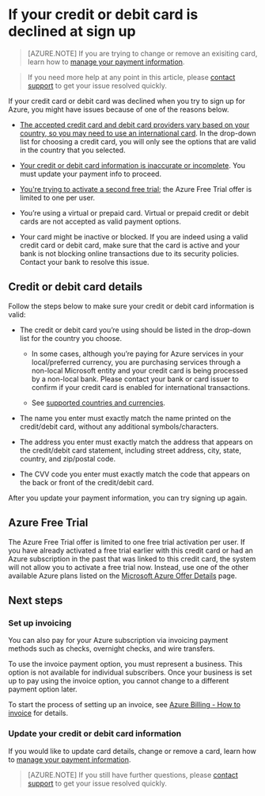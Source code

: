 <properties
	pageTitle="If your credit or debit card is declined at sign up | Microsoft Azure"
	description="Learn how to resolve issues when your credit or debit card is declined when you try to sign up for Azure."
	services=""
	documentationCenter=""
	authors="jiangchen79"
	manager="felixwu"
	editor=""
	tags="billing,top-support-issue"
	keywords="credit card declined, debit card declined, your credit card was declined, do not honor credit card"/>

<tags
	ms.service="billing"
	ms.workload="na"
	ms.tgt_pltfrm="ibiza"
	ms.devlang="na"
	ms.topic="article"
	ms.date="08/31/2016"
	ms.author="cjiang"/>

# If your credit or debit card is declined at sign up

> [AZURE.NOTE] If you are trying to change or remove an exisiting card, learn how to [manage your payment information](billing-how-to-change-credit-card.md).

> If you need more help at any point in this article, please [contact support](https://portal.azure.com/?#blade/Microsoft_Azure_Support/HelpAndSupportBlade) to get your issue resolved quickly.

If your credit card or debit card was declined when you try to sign up for Azure, you might have issues because of one of the reasons below.

- [The accepted credit card and debit card providers vary based on your country, so you may need to use an international card](#credit-or-debit-card-details). In the drop-down list for choosing a credit card, you will only see the options that are valid in the country that you selected. 

- [Your credit or debit card information is inaccurate or incomplete](#credit-or-debit-card-details). You must update your payment info to proceed.

- [You're trying to activate a second free trial](#azure-free-trial); the Azure Free Trial offer is limited to one per user.

- You’re using a virtual or prepaid card. Virtual or prepaid credit or debit cards are not accepted as valid payment options. 

- Your card might be inactive or blocked. If you are indeed using a valid credit card or debit card, make sure that the card is active and your bank is not blocking online transactions due to its security policies. Contact your bank to resolve this issue.

## Credit or debit card details

Follow the steps below to make sure your credit or debit card information is valid:

- The credit or debit card you’re using should be listed in the drop-down list for the country you choose. 
	
	- In some cases, although you’re paying for Azure services in your local/preferred currency, you are purchasing services through a non-local Microsoft entity and your credit card is being processed by a non-local bank. Please contact your bank or card issuer to confirm if your credit card is enabled for international transactions.
	
	- See [supported countries and currencies](billing-countries-and-currencies.md).

- The name you enter must exactly match the name printed on the credit/debit card, without any additional symbols/characters.

- The address you enter must exactly match the address that appears on the credit/debit card statement, including street address, city, state, country, and zip/postal code.

- The CVV code you enter must exactly match the code that appears on the back or front of the credit/debit card.

After you update your payment information, you can try signing up again.

## Azure Free Trial

The Azure Free Trial offer is limited to one free trial activation per user. If you have already activated a free trial earlier with this credit card or had an Azure subscription in the past that was linked to this credit card, the system will not allow you to activate a free trial now. Instead, use one of the other available Azure plans listed on the [Microsoft Azure Offer Details](https://azure.microsoft.com/support/legal/offer-details/) page.

## Next steps

### Set up invoicing

You can also pay for your Azure subscription via invoicing payment methods such as checks, overnight checks, and wire transfers.

To use the invoice payment option, you must represent a business. This option is not available for individual subscribers. Once your business is set up to pay using the invoice option, you cannot change to a different payment option later.

To start the process of setting up an invoice, see [Azure Billing - How to invoice](https://azure.microsoft.com/pricing/invoicing/) for details.

### Update your credit or debit card information

If you would like to update card details, change or remove a card, learn how to [manage your payment information](billing-how-to-change-credit-card.md).

> [AZURE.NOTE] If you still have further questions, please [contact support](https://portal.azure.com/?#blade/Microsoft_Azure_Support/HelpAndSupportBlade) to get your issue resolved quickly.
